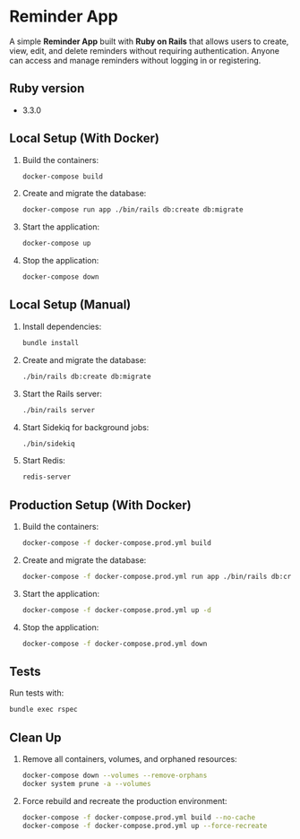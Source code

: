 # Reminder App

A simple **Reminder App** built with **Ruby on Rails** that allows users to create, view, edit, and delete reminders without requiring authentication. Anyone can access and manage reminders without logging in or registering.

## Ruby version
- 3.3.0

## Local Setup (With Docker)
1. Build the containers:
   ```bash
   docker-compose build
   ```
2. Create and migrate the database:
   ```bash
   docker-compose run app ./bin/rails db:create db:migrate
   ```
3. Start the application:
   ```bash
   docker-compose up
   ```
4. Stop the application:
   ```bash
   docker-compose down
   ```

## Local Setup (Manual)
1. Install dependencies:
   ```bash
   bundle install
   ```
2. Create and migrate the database:
   ```bash
   ./bin/rails db:create db:migrate
   ```
3. Start the Rails server:
   ```bash
   ./bin/rails server
   ```
4. Start Sidekiq for background jobs:
   ```bash
   ./bin/sidekiq
   ```
5. Start Redis:
   ```bash
   redis-server
   ```

## Production Setup (With Docker)
1. Build the containers:
   ```bash
   docker-compose -f docker-compose.prod.yml build
   ```
2. Create and migrate the database:
   ```bash
   docker-compose -f docker-compose.prod.yml run app ./bin/rails db:create db:migrate
   ```
3. Start the application:
   ```bash
   docker-compose -f docker-compose.prod.yml up -d
   ```
4. Stop the application:
   ```bash
   docker-compose -f docker-compose.prod.yml down
   ```

## Tests
Run tests with:
```bash
bundle exec rspec
```

## Clean Up
1. Remove all containers, volumes, and orphaned resources:
   ```bash
   docker-compose down --volumes --remove-orphans
   docker system prune -a --volumes
   ```
2. Force rebuild and recreate the production environment:
   ```bash
   docker-compose -f docker-compose.prod.yml build --no-cache
   docker-compose -f docker-compose.prod.yml up --force-recreate
   ```
